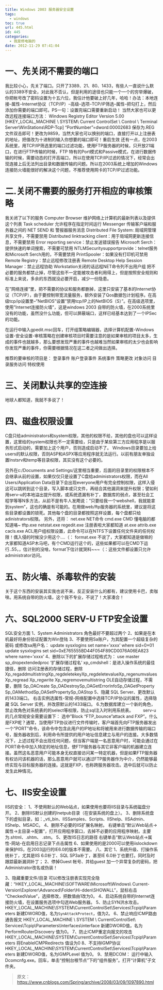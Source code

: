 ```yaml
---
title: Windows 2003 服务器安全设置
tags:
  - windows
toc: true
url: 445.html
id: 445
categories:
  - 我是修电脑的
date: 2012-11-29 07:41:04
---
```


# 一、先关闭不需要的端口
我比较小心，先关了端口。只开了3389、21、80、1433，有些人一直说什么默认的3389不安全，对此我不否认，但是利用的途径也只能一个一个的穷举爆破，你把帐号改了密码设置为十五六位，我估计他要破上好几年，哈哈！办法：本地连接–属性–Internet协议（TCP/IP）–高级–选项–TCP/IP筛选–属性–把勾打上，然后添加你需要的端口即可。PS一句：设置完端口需要重新启动！
当然大家也可以更改远程连接端口方法：
Windows Registry Editor Version 5.00
[HKEY_LOCAL_MACHINE \ SYSTEM\ Current ControlSet \ Control \ Terminal Server\WinStations\RDP-Tcp]
“PortNumber”=dword:00002683
保存为.REG文件双击即可！更改为9859，当然大家也可以换别的端口，直接打开以上注册表的地址，把值改为十进制的输入你想要的端口即可！重启生效
还有一点，在2003系统里，用TCP/IP筛选里的端口过滤功能，使用FTP服务器的时候，只开放21端口，在进行FTP传输的时候，FTP 特有的Port模式和Passive模式，在进行数据传输的时候，需要动态的打开高端口，所以在使用TCP/IP过滤的情况下，经常会出现连接上后无法列出目录和数据传输的问题。所以在2003系统上增加的Windows连接防火墙能很好的解决这个问题，不推荐使用网卡的TCP/IP过滤功能。

# 二.关闭不需要的服务打开相应的审核策略
我关闭了以下的服务
Computer Browser 维护网络上计算机的最新列表以及提供这个列表
Task scheduler 允许程序在指定时间运行
Messenger 传输客户端和服务器之间的 NET SEND 和 警报器服务消息
Distributed File System: 局域网管理共享文件，不需要禁用
Distributed linktracking client：用于局域网更新连接信息，不需要禁用
Error reporting service：禁止发送错误报告
Microsoft Serch：提供快速的单词搜索，不需要可禁用
NTLMSecuritysupportprovide：telnet服务和Microsoft Serch用的，不需要禁用
PrintSpooler：如果没有打印机可禁用
Remote Registry：禁止远程修改注册表
Remote Desktop Help Session Manager：禁止远程协助
Workstation关闭的话远程NET命令列不出用户组
把不必要的服务都禁止掉，尽管这些不一定能被攻击者利用得上，但是按照安全规则和标准上来说，多余的东西就没必要开启，减少一份隐患。

在”网络连接”里，把不需要的协议和服务都删掉，这里只安装了基本的Internet协议（TCP/IP），由于要控制带宽流量服务，额外安装了Qos数据包计划程序。在高级tcp/ip设置里–”NetBIOS”设置”禁用tcp/IP上的NetBIOS（S）”。在高级选项里，使用”Internet连接防火墙”，这是windows 2003 自带的防火墙，在2000系统里没有的功能，虽然没什么功能，但可以屏蔽端口，这样已经基本达到了一个IPSec的功能。

在运行中输入gpedit.msc回车，打开组策略编辑器，选择计算机配置-Windows设置-安全设置-审核策略在创建审核项目时需要注意的是如果审核的项目太多，生成的事件也就越多，那么要想发现严重的事件也越难当然如果审核的太少也会影响你发现严重的事件，你需要根据情况在这二者之间做出选择。

推荐的要审核的项目是：
登录事件
账户登录事件
系统事件
策略更改
对象访问
目录服务访问
特权使用

# 三、关闭默认共享的空连接
地球人都知道，我就不多说了！

# 四、磁盘权限设置
C盘只给administrators和system权限，其他的权限不给，其他的盘也可以这样设置，这里给的system权限也不一定需要给，只是由于某些第三方应用程序是以服务形式启动的，需要加上这个用户，否则造成启动不了。
Windows目录要加上给users的默认权限，否则ASP和ASPX等应用程序就无法运行。以前有朋友单独设置Instsrv和temp等目录权限，其实没有这个必要的。

另外在c:/Documents and Settings/这里相当重要，后面的目录里的权限根本不会继承从前的设置，如果仅仅只是设置了C盘给administrators权限，而在All Users/Application Data目录下会出现everyone用户有完全控制权限，这样入侵这可以跳转到这个目录，写入脚本或只文件，再结合其他漏洞来提升权限；譬如利用serv-u的本地溢出提升权限，或系统遗漏有补丁，数据库的弱点，甚至社会工程学等等N多方法，从前不是有牛人发飑说：”只要给我一个webshell，我就能拿到system”，这也的确是有可能的。在用做web/ftp服务器的系统里，建议是将这些目录都设置的锁死。其他每个盘的目录都按照这样设置，每个盘都只给adinistrators权限。
另外，还将：
net.exe NET命令
cmd.exe  CMD 懂电脑的都知道咯~
tftp.exe
netstat.exe
regedit.exe  注册表啦大家都知道
at.exe
attrib.exe
cacls.exe  ACL用户组权限设置，此命令可以在NTFS下设置任何文件夹的任何权限！偶入侵的时候没少用这个….（：
format.exe  不说了，大家都知道是做嘛的
大家都知道ASP木马吧，有个CMD运行这个的，这些如果都可以在CMD下运行..55，，估计别的没啥，format下估计就哭料~~~（：这些文件都设置只允许administrator访问。

# 五、防火墙、杀毒软件的安装
关于这个东西的安装其实我也说不来，反正安装什么的都有，建议使用卡巴，卖咖啡。用系统自带的防火墙，这个我不专业，不说了！大家凑合！

# 六、SQL2000 SERV-U FTP安全设置
SQL安全方面
1、System Administrators 角色最好不要超过两个
2、如果是在本机最好将身份验证配置为Win登陆
3、不要使用Sa账户，为其配置一个超级复杂的密码
或修改sa用户名：
update sysxlogins set name=’xxxx’ where sid=0×01
update sysxlogins set sid=0xE765555BD44F054F89CD0076A06EA823 where name=’xxxx’
4、删除以下的扩展存储过程格式为：
use master
sp_dropextendedproc ‘扩展存储过程名’
xp_cmdshell：是进入操作系统的最佳捷径，删除
访问注册表的存储过程，删除
Xp_regaddmultistringXp_regdeletekeyXp_regdeletevalueXp_regenumvalues
Xp_regread Xp_regwrite Xp_regremovemultistring
OLE自动存储过程，不需要，删除
Sp_OACreate Sp_OADestroySp_OAGetErrorInfoSp_OAGetProperty
Sp_OAMethodSp_OASetPropertySp_OAStop
5、隐藏 SQL Server、更改默认的1433端口。
右击实例选属性-常规-网络配置中选择TCP/IP协议的属性，选择隐藏 SQL Server 实例，并改原默认的1433端口。
6.为数据库建立一个新的角色，禁止改角色对系统表的的select等权限，防止sql注入时利用系统表。
　　serv-u的几点常规安全需要设置下：
选中”Block “FTP_bounce”attack and FXP”。什么是FXP呢？通常，当使用FTP协议进行文件传输时，客户端首先向FTP服务器发出一个”PORT”命令，该命令中包含此用户的IP地址和将被用来进行数据传输的端口号，服务器收到后，利用命令所提供的用户地址信息建立与用户的连接。大多数情况下，上述过程不会出现任何问题，但当客户端是一名恶意用户时，可能会通过在PORT命令中加入特定的地址信息，使FTP服务器与其它非客户端的机器建立连接。虽然这名恶意用户可能本身无权直接访问某一特定机器，但是如果FTP服务器有权访问该机器的话，那么恶意用户就可以通过FTP服务器作为中介，仍然能够最终实现与目标服务器的连接。这就是FXP，也称跨服务器攻击。选中后就可以防止发生此种情况。

# 七、IIS安全设置
IIS的安全：
1、不使用默认的Web站点，如果使用也要将IIS目录与系统磁盘分开。
2、删除IIS默认创建的Inetpub目录（在安装系统的盘上）。
3、删除系统盘下的虚拟目录，如：_vti_bin、IISSamples、Scripts、IIShelp、IISAdmin、IIShelp、MSADC。
4、删除不必要的IIS扩展名映射。
右键单击“默认Web站点→属性→主目录→配置”，打开应用程序窗口，去掉不必要的应用程序映射。主要为.shtml、.shtm、 .stm。
5、更改IIS日志的路径
右键单击“默认Web站点→属性-网站-在启用日志记录下点击属性
6、如果使用的是2000可以使用iislockdown来保护IIS，在2003运行的IE6.0的版本不需要。
八、其它
1、系统升级、打操作系统补丁，尤其是IIS 6.0补丁、SQL SP3a补丁，甚至IE 6.0补丁也要打。同时及时跟踪最新漏洞补丁；
2、停掉Guest 帐号、并给guest 加一个异常复杂的密码，把Administrator改名或伪装！

3、隐藏重要文件/目录
可以修改注册表实现完全隐藏：“HKEY_LOCAL_MACHINE\SOFTWARE\Microsoft\Windows\ Current-Version\Explorer\Advanced\Folder\Hi-dden\SHOWALL”，鼠标右击 “CheckedValue”，选择修改，把数值由1改为0。
4、启动系统自带的Internet连接防火墙，在设置服务选项中勾选Web服务器。
5、防止SYN洪水攻击。
HKEY_LOCAL_MACHINE\SYSTEM\CurrentControlSet\Services\Tcpip\Parameters
新建DWORD值，名为`SynAttackProtect`，值为2。
6、禁止响应ICMP路由通告报文
HKEY_LOCAL_MACHINE \ SYSTEM \ CurrentControlSet\ Services\Tcpip\Parameters\Interfaces\interface
新建DWORD值，名为PerformRouterDiscovery 值为0。
7、防止ICMP重定向报文的攻击
HKEY_LOCAL_MACHINE\SYSTEM\CurrentControlSet\Services\Tcpip\Parameters
将EnableICMPRedirects 值设为0
8、不支持IGMP协议
HKEY_LOCAL_MACHINE\SYSTEM\CurrentControlSet\Services\Tcpip\Parameters
新建DWORD值，名为IGMPLevel 值为0。
9、禁用DCOM：
运行中输入Dcomcnfg.exe。回车，单击“控制台根节点”下的“组件服务”。打开“计算机”子文件夹。

> 原文：https://www.cnblogs.com/Spring/archive/2008/03/09/1097890.html
